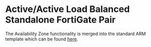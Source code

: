 # Active/Active Load Balanced Standalone FortiGate Pair

The Availability Zone functionality is merged into the standard ARM template which can be found [here](/../../blob/main/FortiGate/Active-Active-ELB-ILB/README.md).
